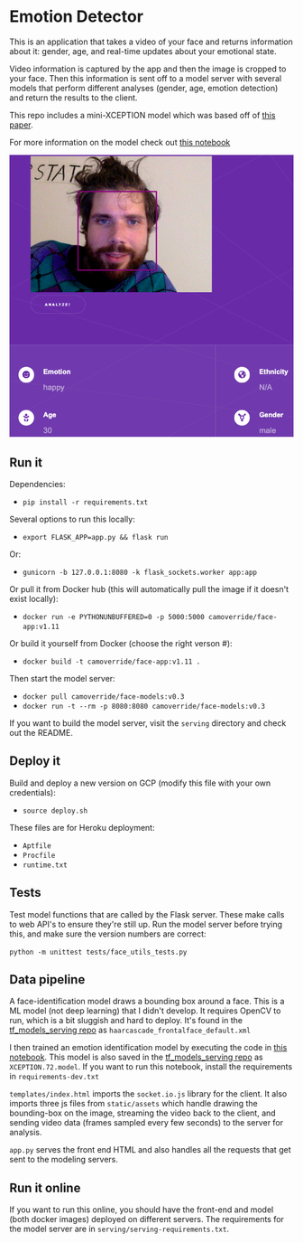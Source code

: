 # Emotion Detector

This is an application that takes a video of your face and returns information about it: gender, age, and real-time updates about your emotional state.

Video information is captured by the app and then the image is cropped to your face. Then this information is sent off to a model server with several models that perform different analyses (gender, age, emotion detection) and return the results to the client.

This repo includes a mini-XCEPTION model which was based off of [this paper](https://arxiv.org/pdf/1710.07557.pdf).

For more information on the model check out [this notebook](https://github.com/camoverride/notebooks/blob/master/notebooks/Emotion_Detection_Transfer_Learning_v2.ipynb)

![picture of the application](https://github.com/camoverride/emotion-detector/blob/master/app_example.png?raw=true)

## Run it

Dependencies:

- `pip install -r requirements.txt`

Several options to run this locally:

- `export FLASK_APP=app.py && flask run`

Or:

- `gunicorn -b 127.0.0.1:8080 -k flask_sockets.worker app:app`

Or pull it from Docker hub (this will automatically pull the image if it doesn't exist locally):

- `docker run -e PYTHONUNBUFFERED=0 -p 5000:5000 camoverride/face-app:v1.11`

Or build it yourself from Docker (choose the right verson #):

- `docker build -t camoverride/face-app:v1.11 .`

Then start the model server:

- `docker pull camoverride/face-models:v0.3`
- `docker run -t --rm -p 8080:8080 camoverride/face-models:v0.3`

If you want to build the model server, visit the `serving` directory and check out the README.


## Deploy it

Build and deploy a new version on GCP (modify this file with your own credentials):

- `source deploy.sh`

These files are for Heroku deployment:

- `Aptfile`
- `Procfile`
- `runtime.txt`


## Tests

Test model functions that are called by the Flask server. These make calls to web API's to ensure they're still up. Run the model server before trying this, and make sure the version numbers are correct:

`python -m unittest tests/face_utils_tests.py`


## Data pipeline

A face-identification model draws a bounding box around a face. This is a ML model (not deep learning) that I didn't develop. It requires OpenCV to run, which is a bit sluggish and hard to deploy. It's found in the [tf_models_serving repo](https://github.com/camoverride/tf_models_serving) as `haarcascade_frontalface_default.xml`

I then trained an emotion identification model by executing the code in [this notebook](https://github.com/camoverride/notebooks/blob/master/notebooks/Emotion_Detection_Transfer_Learning_v2.ipynb). This model is also saved in the [tf_models_serving repo](https://github.com/camoverride/tf_models_serving) as `XCEPTION.72.model`. If you want to run this notebook, install the requirements in `requirements-dev.txt`

`templates/index.html` imports the `socket.io.js` library for the client. It also imports three js files from `static/assets` which handle drawing the bounding-box on the image, streaming the video back to the client, and sending video data (frames sampled every few seconds) to the server for analysis.

`app.py` serves the front end HTML and also handles all the requests that get sent to the modeling servers.


## Run it online

If you want to run this online, you should have the front-end and model (both docker images) deployed on different servers. The requirements for the model server are in `serving/serving-requirements.txt`.
